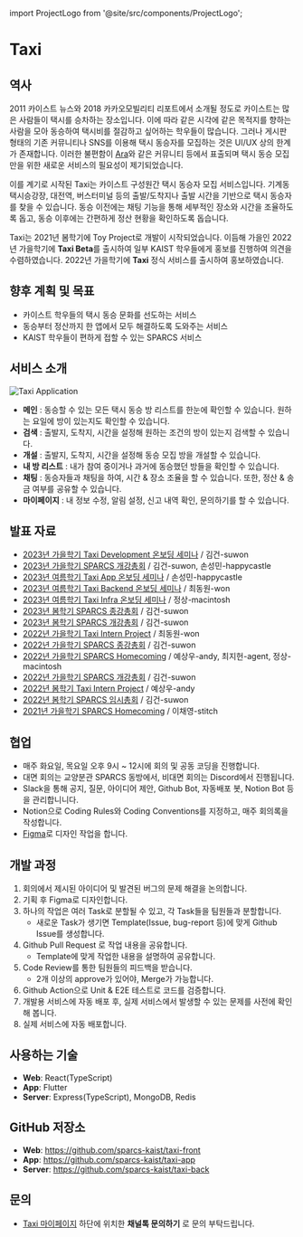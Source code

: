 import ProjectLogo from '@site/src/components/ProjectLogo';

# Taxi

<ProjectLogo
    name="Taxi"
    url="https://taxi.sparcs.org"
    catchphrase="사공이 많으면 산에 가도 싸다"
/>

## 역사

2011 카이스트 뉴스와 2018 카카오모빌리티 리포트에서 소개될 정도로 카이스트는 많은 사람들이 택시를 승차하는 장소입니다. 이에 따라 같은 시각에 같은 목적지를 향하는 사람을 모아 동승하여 택시비를 절감하고 싶어하는 학우들이 많습니다. 그러나 게시판 형태의 기존 커뮤니티나 SNS를 이용해 택시 동승자를 모집하는 것은 UI/UX 상의 한계가 존재합니다. 이러한 불편함이 [Ara](./ara.md)와 같은 커뮤니티 등에서 표출되며 택시 동승 모집만을 위한 새로운 서비스의 필요성이 제기되었습니다.

이를 계기로 시작된 Taxi는 카이스트 구성원간 택시 동승자 모집 서비스입니다. 기계동 택시승강장, 대전역, 버스터미널 등의 출발/도착지나 출발 시간을 기반으로 택시 동승자를 찾을 수 있습니다. 동승 이전에는 채팅 기능을 통해 세부적인 장소와 시간을 조율하도록 돕고, 동승 이후에는 간편하게 정산 현황을 확인하도록 돕습니다.

Taxi는 2021년 봄학기에 Toy Project로 개발이 시작되었습니다. 이듬해 가을인 2022년 가을학기에 **Taxi Beta**를 출시하여 일부 KAIST 학우들에게 홍보를 진행하여 의견을 수렴하였습니다. 2022년 가을학기에 **Taxi** 정식 서비스를 출시하여 홍보하였습니다.

## 향후 계획 및 목표

- 카이스트 학우들의 택시 동승 문화를 선도하는 서비스
- 동승부터 정산까지 한 앱에서 모두 해결하도록 도와주는 서비스
- KAIST 학우들이 편하게 접할 수 있는 SPARCS 서비스

## 서비스 소개

![Taxi Application](/projects/taxi-application.png)

- **메인** : 동승할 수 있는 모든 택시 동승 방 리스트를 한눈에 확인할 수 있습니다. 원하는 요일에 방이 있는지도 확인할 수 있습니다.
- **검색** : 출발지, 도착지, 시간을 설정해 원하는 조건의 방이 있는지 검색할 수 있습니다.
- **개설** : 출발지, 도착지, 시간을 설정해 동승 모집 방을 개설할 수 있습니다.
- **내 방 리스트** : 내가 참여 중이거나 과거에 동승했던 방들을 확인할 수 있습니다.
- **채팅** : 동승자들과 채팅을 하여, 시간 & 장소 조율을 할 수 있습니다. 또한, 정산 & 송금 여부를 공유할 수 있습니다.
- **마이페이지** : 내 정보 수정, 알림 설정, 신고 내역 확인, 문의하기를 할 수 있습니다.

## 발표 자료

- [2023년 가을학기 Taxi Development 온보딩 세미나](https://s3.ap-northeast-2.amazonaws.com/sparcs.home/suwon_1694070420688.pdf) / 김건-suwon
- [2023년 가을학기 SPARCS 개강총회](https://s3.ap-northeast-2.amazonaws.com/sparcs.home/suwon_1694070332311.pdf) / 김건-suwon, 손성민-happycastle
- [2023년 여름학기 Taxi App 온보딩 세미나](https://s3.ap-northeast-2.amazonaws.com/sparcs.home/happycastle_1694070237984.pdf) / 손성민-happycastle
- [2023년 여름학기 Taxi Backend 온보딩 세미나](https://s3.ap-northeast-2.amazonaws.com/sparcs.home/won_1694070139397.pdf) / 최동원-won
- [2023년 여름학기 Taxi Infra 온보딩 세미나](https://s3.ap-northeast-2.amazonaws.com/sparcs.home/macintosh_1694070061877.pdf) / 정상-macintosh
- [2023년 봄학기 SPARCS 종강총회](https://s3.ap-northeast-2.amazonaws.com/sparcs.home/suwon_1694069762083.pdf) / 김건-suwon
- [2023년 봄학기 SPARCS 개강총회](https://s3.ap-northeast-2.amazonaws.com/sparcs.home/suwon_1694069587483.pdf) / 김건-suwon
- [2022년 가을학기 Taxi Intern Project](https://s3.ap-northeast-2.amazonaws.com/sparcs.home/won_1682522258809.pptx) / 최동원-won
- [2022년 가을학기 SPARCS 종강총회](https://s3.ap-northeast-2.amazonaws.com/sparcs.home/suwon_1682522169035.pdf) / 김건-suwon
- [2022년 가을학기 SPARCS Homecoming](https://s3.ap-northeast-2.amazonaws.com/sparcs.home/agent%2C+andy%2C+macintosh_1682521983214.pdf) / 예상우-andy, 최지헌-agent, 정상-macintosh
- [2022년 가을학기 SPARCS 개강총회](https://s3.ap-northeast-2.amazonaws.com/sparcs.home/suwon_1682521842595.pdf) / 김건-suwon
- [2022년 봄학기 Taxi Intern Project](https://s3.ap-northeast-2.amazonaws.com/sparcs.home/andy_1659942777418.pptx) / 예상우-andy
- [2022년 봄학기 SPARCS 임시총회](https://s3.ap-northeast-2.amazonaws.com/sparcs.home/suwon_1660753366898.pdf) / 김건-suwon
- [2021년 가을학기 SPARCS Homecoming](https://s3.ap-northeast-2.amazonaws.com/sparcs.home/stitch_1637422019377.pdf) / 이채영-stitch

## 협업

- 매주 화요일, 목요일 오후 9시 ~ 12시에 회의 및 공동 코딩을 진행합니다.
- 대면 회의는 교양분관 SPARCS 동방에서, 비대면 회의는 Discord에서 진행됩니다.
- Slack을 통해 공지, 질문, 아이디어 제안, Github Bot, 자동배포 봇, Notion Bot 등을 관리합니니다.
- Notion으로 Coding Rules와 Coding Conventions를 지정하고, 매주 회의록을 작성합니다.
- [Figma](https://www.figma.com/file/7Y8jsGFupTqruFu636r0Mz/SPARCS-Taxi-Design)로 디자인 작업을 합니다.

## 개발 과정

1. 회의에서 제시된 아이디어 및 발견된 버그의 문제 해결을 논의합니다.
2. 기획 후 Figma로 디자인합니다.
3. 하나의 작업은 여러 Task로 분할될 수 있고, 각 Task들을 팀원들과 분할합니다.
   - 새로운 Task가 생기면 Template(Issue, bug-report 등)에 맞게 Github Issue를 생성합니다.
4. Github Pull Request 로 작업 내용을 공유합니다.
   - Template에 맞게 작업한 내용을 설명하여 공유합니다.
5. Code Review를 통한 팀원들의 피드백을 받습니다.
   - 2개 이상의 approve가 있어야, Merge가 가능합니다.
6. Github Action으로 Unit & E2E 테스트로 코드를 검증합니다.
7. 개발용 서비스에 자동 배포 후, 실제 서비스에서 발생할 수 있는 문제를 사전에 확인해 봅니다.
8. 실제 서비스에 자동 배포합니다.

## 사용하는 기술

- **Web**: React(TypeScript)
- **App**: Flutter
- **Server**: Express(TypeScript), MongoDB, Redis

## GitHub 저장소

- **Web**: https://github.com/sparcs-kaist/taxi-front
- **App**: https://github.com/sparcs-kaist/taxi-app
- **Server**: https://github.com/sparcs-kaist/taxi-back

## 문의

- [Taxi 마이페이지](https://taxi.sparcs.org/mypage) 하단에 위치한 **채널톡 문의하기** 로 문의 부탁드립니다.
